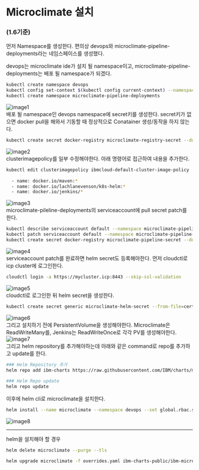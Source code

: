 # Microclimate 설치 
### (1.6기준)
먼저 Namespace를 생성한다.
편의상 devops와 microclimate-pipeline-deployments라는 네임스페이스를 생성했다.

devops는 microclimate ide가 설치 될 namespace이고, microclimate-pipeline-deployments는 배포 될 namespace가 되겠다.
``` bash
kubectl create namespace devops
kubectl config set-context $(kubectl config current-context) --namespace=devops
kubectl create namespace microclimate-pipeline-deployments
```
![image1](../images/microclimate1.png)  
배포 될 namespace인 devops namespace에 secret키를 생성한다.
secret키가 없으면 docker pull을 해와서 기동할 때 정상적으로 Conatainer 생성/동작을 하지 않는다.

``` bash
kubectl create secret docker-registry microclimate-registry-secret --docker-server=mycluster.icp:8500 --docker-username=admin --docker-password=admin --docker-email=null -n devops
```
![image2](../images/microclimate2.png)  
clusterimagepolicy를 일부 수정해야한다. 아래 명령어로 접근하여 내용을 추가한다.
``` bash
kubectl edit clusterimagepolicy ibmcloud-default-cluster-image-policy
 
  - name: docker.io/maven:*
  - name: docker.io/lachlanevenson/k8s-helm:*
  - name: docker.io/jenkins/*
```
![image3](../images/microclimate3.png)  
microclimate-pileline-deployments의 serviceaccount에 pull secret patch를 한다.
``` bash
kubectl describe serviceaccount default --namespace microclimate-pipeline-deployments
kubectl patch serviceaccount default --namespace microclimate-pipeline-deployments -p '{"imagePullSecrets": [{"name": "microclimate-pipeline-secret"}]}'
kubectl create secret docker-registry microclimate-pipeline-secret --docker-server=mycluster.icp:8500 --docker-username=admin --docker-password=admin --docker-email=null --namespace=microclimate-pipeline-deployments
```
![image4](../images/microclimate4.png)  
serviceaccount patch를 완료하면 helm secret도 등록해야한다. 먼저 cloudctl로 icp cluster에 로그인한다.
``` bash
cloudctl login -a https://mycluster.icp:8443 --skip-ssl-validation
```
![image5](../images/microclimate5.png)  
cloudctl로 로그인한 뒤 helm secret을 생성한다.
``` bash
kubectl create secret generic microclimate-helm-secret --from-file=cert.pem=/root/.helm/cert.pem --from-file=ca.pem=/root/.helm/ca.pem --from-file=key.pem=/root/.helm/key.pem
```
![image6](../images/microclimate6.png)  
그리고 설치하기 전에 PersistentVolume을 생성해야한다.
Microclimate은 ReadWriteMany를, Jenkins는 ReadWriteOnce로 각각 PV를 생성해야한다.
![image7](../images/microclimate7.png)  
그리고 helm repository를 추가해야하는데 아래와 같은 command로 repo를 추가하고 update를 한다.
``` bash
### Helm Repository 추가
helm repo add ibm-charts https://raw.githubusercontent.com/IBM/charts/master/repo/stable/
 
### Helm Repo update
helm repo update
```

이후에 helm cli로 microclimate을 설치한다.
``` bash
helm install --name microclimate --namespace devops --set global.rbac.serviceAccountName=micro-sa,jenkins.rbac.serviceAccountName=pipeline-sa,hostName=microclimate.<proxy-ip>.nip.io,jenkins.Master.HostName=jenkins.<proxy-ip>.nip.io,persistence.useDynamicProvisioning=false,jenkins.Pipeline.Registry.Url=mycluster.icp:8500 ibm-charts/ibm-microclimate --tls
```
![image8](../images/microclimate8.png)  

----
helm을 설치해야 할 경우
``` bash
helm delete microclimate --purge --tls
```

``` bash
helm upgrade microclimate -f overrides.yaml ibm-charts-public/ibm-microclimate --reuse-values --tls
```
